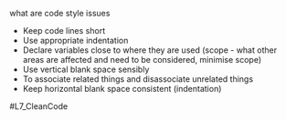 what are code style issues
- Keep code lines short
- Use appropriate indentation
- Declare variables close to where they are used (scope - what other areas are affected and need to be considered, minimise scope)
- Use vertical blank space sensibly
- To associate related things and disassociate unrelated things
- Keep horizontal blank space consistent (indentation)


#L7_CleanCode 
